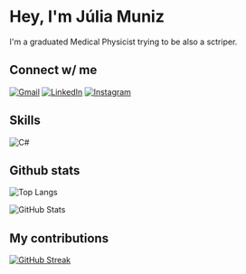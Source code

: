 # Hey, I'm Júlia Muniz
I'm a graduated Medical Physicist trying to be also a sctriper.  

## Connect w/ me
[![Gmail](https://img.shields.io/badge/Gmail-333333?style=for-the-badge&logo=gmail&logoColor=red)](mailto:juliabmuniz06@gmail.com)
[![LinkedIn](https://img.shields.io/badge/LinkedIn-0077B5?style=for-the-badge&logo=linkedin&logoColor=white)](https://www.linkedin.com/in/j%C3%BAlia-barcelos-371237282/)
[![Instagram](https://img.shields.io/badge/-Instagram-%23E4405F?style=for-the-badge&logo=instagram&logoColor=white)](https://www.instagram.com/_juliabmuniz/)

## Skills
![C#](https://img.shields.io/badge/C%23-239120?style=for-the-badge&logo=c-sharp&logoColor=white)




## Github stats

![Top Langs](https://github-readme-stats-git-masterrstaa-rickstaa.vercel.app/api/top-langs/?username=juliabmuniz&layout=compact&bg_color=000&border_color=30A3DC&title_color=E94D5F&text_color=FFF)

![GitHub Stats](https://github-readme-stats.vercel.app/api?username=juliabmuniz&theme=transparent&bg_color=000&border_color=30A3DC&show_icons=true&icon_color=30A3DC&title_color=E94D5F&text_color=FFF)

## My contributions

[![GitHub Streak](https://streak-stats.demolab.com/?user=juliabmuniz&theme=bear&background=000&border=30A3DC&dates=FFF)](https://git.io/streak-stats)
